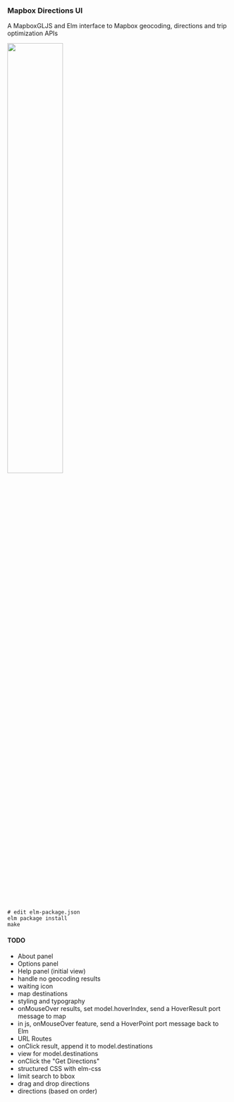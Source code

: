 ### Mapbox Directions UI

A MapboxGLJS and Elm interface to Mapbox geocoding, directions and trip optimization APIs

<img src="./master/docs/img/screenshot1.jpg?raw=true" width="50%">

```
# edit elm-package.json
elm package install
make
```

#### TODO

- About panel
- Options panel
- Help panel (initial view)
- handle no geocoding results
- waiting icon
- map destinations
- styling and typography
- onMouseOver results, set model.hoverIndex, send a HoverResult port message to map
- in js, onMouseOver feature, send a HoverPoint port message back to Elm
- URL Routes
- onClick result, append it to model.destinations
- view for model.destinations
- onClick the "Get Directions"
- structured CSS with elm-css
- limit search to bbox
- drag and drop directions
- directions (based on order) 
